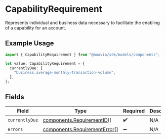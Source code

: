 # CapabilityRequirement

Represents individual and business data necessary to facilitate the enabling of a capability for an account.

## Example Usage

```typescript
import { CapabilityRequirement } from "@moovio/sdk/models/components";

let value: CapabilityRequirement = {
  currentlyDue: [
    "business.average-monthly-transaction-volume",
  ],
};
```

## Fields

| Field                                                                        | Type                                                                         | Required                                                                     | Description                                                                  |
| ---------------------------------------------------------------------------- | ---------------------------------------------------------------------------- | ---------------------------------------------------------------------------- | ---------------------------------------------------------------------------- |
| `currentlyDue`                                                               | [components.RequirementID](../../models/components/requirementid.md)[]       | :heavy_check_mark:                                                           | N/A                                                                          |
| `errors`                                                                     | [components.RequirementError](../../models/components/requirementerror.md)[] | :heavy_minus_sign:                                                           | N/A                                                                          |